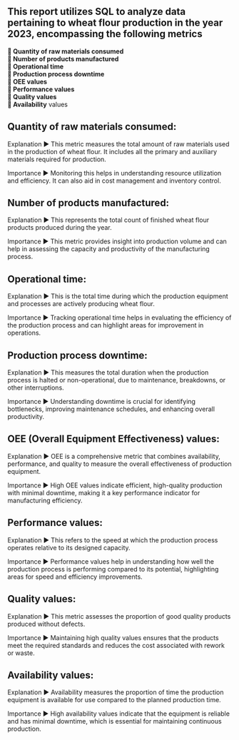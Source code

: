## This report utilizes SQL to analyze data pertaining to wheat flour production in the year 2023, encompassing the following metrics

   **🔸 Quantity of raw materials consumed**  
   **🔸 Number of products manufactured** <br>
   **🔸 Operational time** <br>
   **🔸 Production process downtime** <br>
   **🔸 OEE values** <br>
   **🔸 Performance values** <br>
   **🔸 Quality values** <br>
   **🔸 Availability** values <br>


## Quantity of raw materials consumed:

Explanation ▶️ This metric measures the total amount of raw materials used in the production of wheat flour. It includes all the primary and auxiliary materials required for production.

Importance ▶️ Monitoring this helps in understanding resource utilization and efficiency. It can also aid in cost management and inventory control.


## Number of products manufactured:

Explanation ▶️ This represents the total count of finished wheat flour products produced during the year.

Importance ▶️ This metric provides insight into production volume and can help in assessing the capacity and productivity of the manufacturing process.


## Operational time:

Explanation ▶️ This is the total time during which the production equipment and processes are actively producing wheat flour.

Importance ▶️ Tracking operational time helps in evaluating the efficiency of the production process and can highlight areas for improvement in operations.


## Production process downtime:

Explanation ▶️ This measures the total duration when the production process is halted or non-operational, due to maintenance, breakdowns, or other interruptions.

Importance ▶️ Understanding downtime is crucial for identifying bottlenecks, improving maintenance schedules, and enhancing overall productivity.


## OEE (Overall Equipment Effectiveness) values:

Explanation ▶️ OEE is a comprehensive metric that combines availability, performance, and quality to measure the overall effectiveness of production equipment.

Importance ▶️ High OEE values indicate efficient, high-quality production with minimal downtime, making it a key performance indicator for manufacturing efficiency.


## Performance values:

Explanation ▶️ This refers to the speed at which the production process operates relative to its designed capacity.

Importance ▶️ Performance values help in understanding how well the production process is performing compared to its potential, highlighting areas for speed and efficiency improvements.


## Quality values:

Explanation ▶️ This metric assesses the proportion of good quality products produced without defects.

Importance ▶️ Maintaining high quality values ensures that the products meet the required standards and reduces the cost associated with rework or waste.


## Availability values:

Explanation ▶️ Availability measures the proportion of time the production equipment is available for use compared to the planned production time.

Importance ▶️ High availability values indicate that the equipment is reliable and has minimal downtime, which is essential for maintaining continuous production.
  
